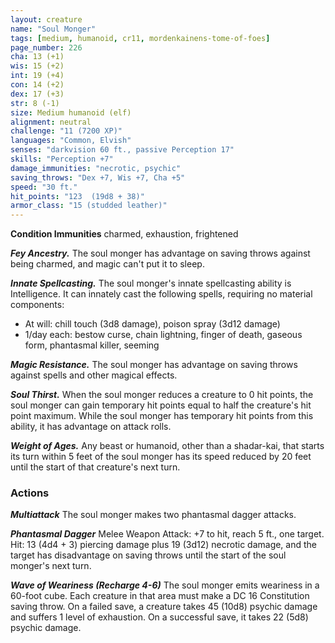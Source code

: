 ```yaml
---
layout: creature
name: "Soul Monger"
tags: [medium, humanoid, cr11, mordenkainens-tome-of-foes]
page_number: 226
cha: 13 (+1)
wis: 15 (+2)
int: 19 (+4)
con: 14 (+2)
dex: 17 (+3)
str: 8 (-1)
size: Medium humanoid (elf)
alignment: neutral
challenge: "11 (7200 XP)"
languages: "Common, Elvish"
senses: "darkvision 60 ft., passive Perception 17"
skills: "Perception +7"
damage_immunities: "necrotic, psychic"
saving_throws: "Dex +7, Wis +7, Cha +5"
speed: "30 ft."
hit_points: "123  (19d8 + 38)"
armor_class: "15 (studded leather)"
---
```


**Condition Immunities** charmed, exhaustion, frightened

***Fey Ancestry.*** The soul monger has advantage on saving throws against being charmed, and magic can't put it to sleep.

***Innate Spellcasting.*** The soul monger's innate spellcasting ability is Intelligence. It can innately cast the following spells, requiring no material components:
* At will: chill touch (3d8 damage), poison spray (3d12 damage)
* 1/day each: bestow curse, chain lightning, finger of death, gaseous form, phantasmal killer, seeming

***Magic Resistance.*** The soul monger has advantage on saving throws against spells and other magical effects.

***Soul Thirst.*** When the soul monger reduces a creature to 0 hit points, the soul monger can gain temporary hit points equal to half the creature's hit point maximum. While the soul monger has temporary hit points from this ability, it has advantage on attack rolls.

***Weight of Ages.*** Any beast or humanoid, other than a shadar-kai, that starts its turn within 5 feet of the soul monger has its speed reduced by 20 feet until the start of that creature's next turn.

### Actions

***Multiattack*** The soul monger makes two phantasmal dagger attacks.

***Phantasmal Dagger*** Melee Weapon Attack: +7 to hit, reach 5 ft., one target. Hit: 13 (4d4 + 3) piercing damage plus 19 (3d12) necrotic damage, and the target has disadvantage on saving throws until the start of the soul monger's next turn.

***Wave of Weariness (Recharge 4-6)*** The soul monger emits weariness in a 60-foot cube. Each creature in that area must make a DC 16 Constitution saving throw. On a failed save, a creature takes 45 (10d8) psychic damage and suffers 1 level of exhaustion. On a successful save, it takes 22 (5d8) psychic damage.